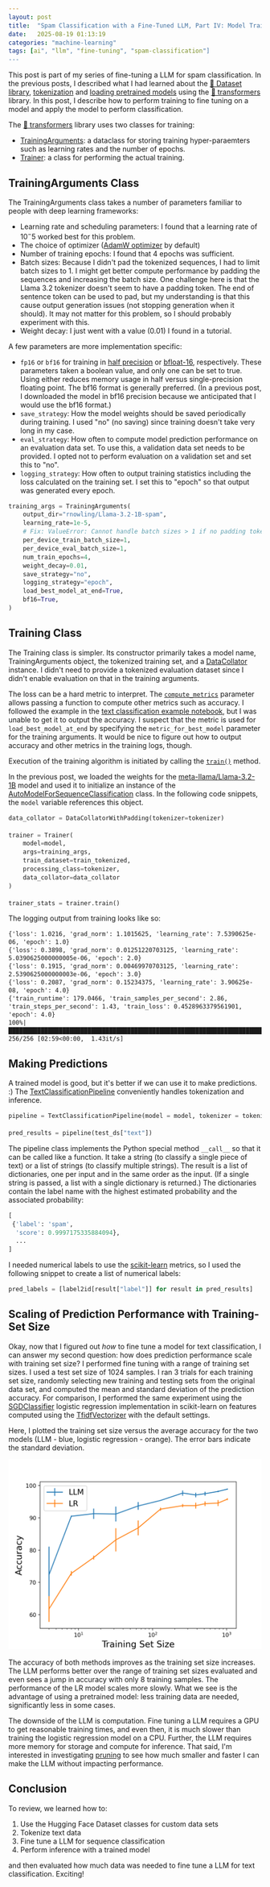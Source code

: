 ```yaml
---
layout: post
title:  "Spam Classification with a Fine-Tuned LLM, Part IV: Model Training and Inference"
date:   2025-08-19 01:13:19
categories: "machine-learning"
tags: [ai", "llm", "fine-tuning", "spam-classification"]
---
```


This post is part of my series of fine-tuning a LLM for spam classification.  In the previous posts, I described what I had learned
about the [🤗 Dataset library](/machine-learning/2025/08/17/spam-classification-fine-tuned-llm-part-i.html),
[tokenization](/machine-learning/2025/08/17/spam-classification-fine-tuned-llm-part-ii.html) and
[loading pretrained models](/machine-learning/2025/08/17/spam-classification-fine-tuned-llm-part-iii.html)
using the [🤗 transformers](https://huggingface.co/docs/transformers/index) library.  In this post, I describe how to perform training
to fine tuning on a model and apply the model to perform classification.

The [🤗 transformers](https://huggingface.co/docs/transformers/index) library uses two classes for training:

* [TrainingArguments](https://huggingface.co/docs/transformers/en/main_classes/trainer#transformers.TrainingArguments): a dataclass for storing training hyper-paraemters such as learning rates and the number of epochs.
* [Trainer](https://huggingface.co/docs/transformers/en/main_classes/trainer#api-reference%20][%20transformers.Trainer): a class for performing the actual training.

## TrainingArguments Class
The TrainingArguments class takes a number of parameters familiar to people with deep learning frameworks:

* Learning rate and scheduling parameters: I found that a learning rate of $10^-5$ worked best for this problem.  
* The choice of optimizer ([AdamW optimizer](https://huggingface.co/docs/transformers/en/main_classes/trainer#api-reference%20][%20transformers.Trainer) by default)
* Number of training epochs: I found that 4 epochs was sufficient.
* Batch sizes: Because I didn't pad the tokenized sequences, I had to limit batch sizes to 1.  I might get better compute performance
  by padding the sequences and increasing the batch size.  One challenge here is that the Llama 3.2 tokenizer doesn't seem to have a padding
  token.  The end of sentence token can be used to pad, but my understanding is that this cause output generation issues (not stopping
  generation when it should).  It may not matter for this problem, so I should probably experiment with this.
* Weight decay: I just went with a value (0.01) I found in a tutorial.

A few parameters are more implementation specific:

* `fp16` or `bf16` for training in [half precision](https://en.wikipedia.org/wiki/Half-precision_floating-point_format) or [bfloat-16](https://en.wikipedia.org/wiki/Bfloat16_floating-point_format), respectively.
   These parameters taken a boolean value, and only one can be set to true.  Using either reduces memory usage in half versus single-precision
   floating point. The bf16 format is generally preferred. (In a previous post, I downloaded the model in bf16 precision because we anticipated that I would use the bf16 format.)
* `save_strategy`: How the model weights should be saved periodically during training.  I used "no" (no saving) since training doesn't take very long in my case.
* `eval_strategy`: How often to compute model prediction performance on an evaluation data set.  To use this, a validation data set needs to be provided.
  I opted not to perform evaluation on a validation set and set this to "no".
* `logging_strategy`: How often to output training statistics including the loss calculated on the training set.  I set this to "epoch" so that
  output was generated every epoch.  

```python
training_args = TrainingArguments(
    output_dir="rnowling/Llama-3.2-1B-spam",
    learning_rate=1e-5,
    # Fix: ValueError: Cannot handle batch sizes > 1 if no padding token is defined.
    per_device_train_batch_size=1,
    per_device_eval_batch_size=1,
    num_train_epochs=4,
    weight_decay=0.01,
    save_strategy="no",
    logging_strategy="epoch",
    load_best_model_at_end=True,
    bf16=True,
)
```

## Training Class
The Training class is simpler.  Its constructor primarily takes a model name, TrainingArguments object, the tokenized training set, and a
[DataCollator](https://huggingface.co/docs/transformers/en/main_classes/data_collator) instance.  I didn't need to provide a tokenized
evaluation dataset since I didn't enable evaluation on that in the training arguments.

The loss can be a hard metric to interpret.  The [`compute_metrics`](https://huggingface.co/docs/transformers/en/main_classes/trainer#transformers.Trainer.compute_metrics)
parameter allows passing a function to compute other metrics such as accuracy.  I followed the example in the [text classification example notebook](https://github.com/huggingface/notebooks/blob/main/examples/text_classification.ipynb),
but I was unable to get it to output the accuracy.  I suspect that the metric is used for `load_best_model_at_end` by specifying the
`metric_for_best_model` parameter for the training arguments.  It would be nice to figure out how to output accuracy and other metrics
in the training logs, though.

Execution of the training algorithm
is initiated by calling the [`train()`](https://huggingface.co/docs/transformers/en/main_classes/trainer#transformers.Trainer.train) method.

In the previous post, we loaded the weights for the [meta-llama/Llama-3.2-1B](https://huggingface.co/meta-llama/Llama-3.2-1B) model
and used it to initialize an instance of the [AutoModelForSequenceClassification](https://huggingface.co/docs/transformers/model_doc/auto#transformers.AutoModelForSequenceClassification)
class.  In the following code snippets, the `model` variable references this object.

```python
data_collator = DataCollatorWithPadding(tokenizer=tokenizer)

trainer = Trainer(
    model=model,
    args=training_args,
    train_dataset=train_tokenized,
    processing_class=tokenizer,
    data_collator=data_collator
)

trainer_stats = trainer.train()
```

The logging output from training looks like so:

```
{'loss': 1.0216, 'grad_norm': 1.1015625, 'learning_rate': 7.5390625e-06, 'epoch': 1.0}
{'loss': 0.3898, 'grad_norm': 0.01251220703125, 'learning_rate': 5.0390625000000005e-06, 'epoch': 2.0}
{'loss': 0.1915, 'grad_norm': 0.00469970703125, 'learning_rate': 2.5390625000000003e-06, 'epoch': 3.0}
{'loss': 0.2087, 'grad_norm': 0.15234375, 'learning_rate': 3.90625e-08, 'epoch': 4.0}
{'train_runtime': 179.0466, 'train_samples_per_second': 2.86, 'train_steps_per_second': 1.43, 'train_loss': 0.4528963379561901, 'epoch': 4.0}
100%|█████████████████████████████████████████████████████████████████████████████████████████████████████████| 256/256 [02:59<00:00,  1.43it/s]
```

## Making Predictions
A trained model is good, but it's better if we can use it to make predictions.  :)  The [TextClassificationPipeline](https://huggingface.co/docs/transformers/en/main_classes/pipelines#transformers.TextClassificationPipeline)
conveniently handles tokenization and inference.

```python
pipeline = TextClassificationPipeline(model = model, tokenizer = tokenizer)

pred_results = pipeline(test_ds["text"])
```

The pipeline class implements the Python special method `__call__` so that it can be called like a function.  It take a string (to classify
a single piece of text) or a list of strings (to classify multiple strings).  The result is a list of dictionaries, one per input and
in the same order as the input.  (If a single string is passed, a list with a single dictionary is returned.)  The dictionaries contain
the label name with the highest estimated probability and the associated probability:

```python
[
 {'label': 'spam',
  'score': 0.9997175335884094},
  ...
]
```

I needed numerical labels to use the [scikit-learn](https://scikit-learn.org/stable/api/sklearn.metrics.html) metrics, so I used the
following snippet to create a list of numerical labels:

```python
pred_labels = [label2id[result["label"]] for result in pred_results]
```

## Scaling of Prediction Performance with Training-Set Size
Okay, now that I figured out *how* to fine tune a model for text classification, I can answer my second question: how does
prediction performance scale with training set size?  I performed fine tuning with a range of training set sizes.  I used a test
set size of 1024 samples.  I ran 3 trials for each training set size, randomly selecting new training and testing sets from
the original data set, and computed the mean and standard deviation of the prediction accuracy.  For comparison, I performed
the same experiment using the [SGDClassifier](https://scikit-learn.org/stable/modules/generated/sklearn.linear_model.SGDClassifier.html)
logistic regression implementation in scikit-learn on features computed using the [TfidfVectorizer](https://scikit-learn.org/stable/modules/generated/sklearn.feature_extraction.text.TfidfVectorizer.html)
with the default settings.

Here, I plotted the training set size versus the average accuracy for the two models (LLM - blue, logistic regression - orange).  The error
bars indicate the standard deviation.

![](/images/spam_llm_fine-tuning_results.png)

The accuracy of both methods improves as the training set size increases.  The LLM performs better over the range of training set
sizes evaluated and even sees a jump in accuracy with only 8 training samples.  The performance of the LR model scales more slowly.
What we see is the advantage of using a pretrained model: less training data are needed, significantly less in some cases.

The downside of the LLM is computation.  Fine tuning a LLM requires a GPU to get reasonable training times, and even then, it is much
slower than training the logistic regression model on a CPU. Further, the LLM requires more memory for storage and compute for inference.
That said, I'm interested in investigating [pruning](https://en.wikipedia.org/wiki/Pruning_(artificial_neural_network)) to see how much
smaller and faster I can make the LLM without impacting performance.

## Conclusion
To review, we learned how to:

1. Use the Hugging Face Dataset classes for custom data sets
1. Tokenize text data
1. Fine tune a LLM for sequence classification
1. Perform inference with a trained model

and then evaluated how much data was needed to fine tune a LLM for text classification.  Exciting!
